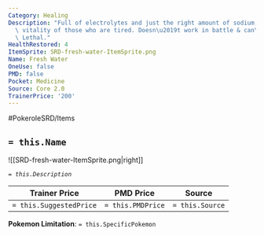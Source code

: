 ```yaml
---
Category: Healing
Description: "Full of electrolytes and just the right amount of sodium, restores the\
  \ vitality of those who are tired. Doesn\u2019t work in battle & can\u2019t heal\
  \ Lethal."
HealthRestored: 4
ItemSprite: SRD-fresh-water-ItemSprite.png
Name: Fresh Water
OneUse: false
PMD: false
Pocket: Medicine
Source: Core 2.0
TrainerPrice: '200'
---
```


#PokeroleSRD/Items

## `= this.Name`

![[SRD-fresh-water-ItemSprite.png|right]]

*`= this.Description`*

| Trainer Price           | PMD Price         | Source | 
| ----------------------- | ----------------- | ------ |
| `= this.SuggestedPrice` | `= this.PMDPrice` | `= this.Source`

**Pokemon Limitation**: `= this.SpecificPokemon`
